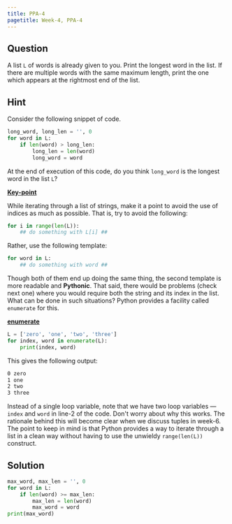 ```yaml
---
title: PPA-4
pagetitle: Week-4, PPA-4
---
```


## Question

A list `L` of words is already given to you. Print the longest word in the list. If there are multiple words with the same maximum length, print the one which appears at the rightmost end of the list.

## Hint

Consider the following snippet of code.

```python
long_word, long_len = '', 0
for word in L:
    if len(word) > long_len:
        long_len = len(word)
        long_word = word
```

At the end of execution of this code, do you think `long_word` is the longest word in the list `L`?

**<u>Key-point</u>**

While iterating through a list of strings, make it a point to avoid the use of indices as much as possible. That is, try to avoid the following:

```python
for i in range(len(L)):
    ## do something with L[i] ##
```

Rather, use the following template:

```python
for word in L:
    ## do something with word ##
```

Though both of them end up doing the same thing, the second template is more readable and **Pythonic**. That said, there would be problems (check next one) where you would require both the string and its index in the list. What can be done in such situations? Python provides a facility called `enumerate` for this.

**<u>enumerate</u>**

```python
L = ['zero', 'one', 'two', 'three']
for index, word in enumerate(L):
    print(index, word)
```

This gives the following output:

```default
0 zero
1 one
2 two
3 three
```

Instead of a single loop variable, note that we have two loop variables — `index` and `word` in line-2 of the code. Don't worry about why this works. The rationale behind this will become clear when we discuss tuples in week-6. The point to keep in mind is that Python provides a way to iterate through a list in a clean way without having to use the unwieldy `range(len(L))` construct.

## Solution

```python
max_word, max_len = '', 0
for word in L:
    if len(word) >= max_len:
        max_len = len(word)
        max_word = word
print(max_word)
```


